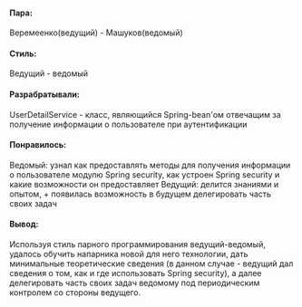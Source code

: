 #### Пара:
Веремеенко(ведущий) - Машуков(ведомый)
#### Стиль: 
Ведущий - ведомый
#### Разрабратывали:
UserDetailService - класс, являющийся Spring-bean'ом отвечащим за получение информации о пользователе при аутентификации
#### Понравилось: 
Ведомый: узнал как предоставлять методы для получения информации о пользователе модулю Spring security, как устроен Spring security и какие возможности он предоставляет
Ведущий: делится знаниями и опытом, + появилась возможность в будущем делегировать часть своих задач
#### Вывод: 
Используя стиль парного программирования ведущий-ведомый, удалось обучить напарника новой для него технологии, 
дать минимальные теоретические сведения (в данном случае - ведущий дал сведения о том, как и где использовать Spring security), 
а далее делегировать часть своих задач ведомому под периодическим контролем со стороны ведущего.
